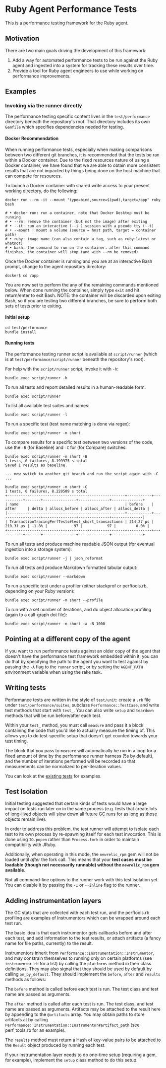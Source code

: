 # Ruby Agent Performance Tests

This is a performance testing framework for the Ruby agent.

## Motivation

There are two main goals driving the development of this framework:

1. Add a way for automated performance tests to be run against the Ruby agent
   and ingested into a system for tracking these results over time.
2. Provide a tool for Ruby agent engineers to use while working on performance
   improvements.

## Examples

### Invoking via the runner directly

The performance testing specific content lives in the `test/performance`
directory beneath the repository's root. That directory includes its own
`Gemfile` which specifies dependencies needed for testing.

#### Docker Recommendation

When running performance tests, especially when making comparisons between two
different git branches, it is recommended that the tests be ran within a Docker
container. Due to the fixed resources nature of using a Docker container, we
have found that we are able to obtain more consistent results that are not
impacted by things being done on the host machine that can compete for
resources.

To launch a Docker container with shared write access to your present working
directory, do the following:

```shell
docker run --rm -it --mount "type=bind,source=$(pwd),target=/app" ruby bash

# • docker run: run a container, note that Docker Desktop must be running
# • --rm: remove the container (but not the image) after exiting
# • --it: run an interactive (--i ) session with a pseudo tty (--t)
# • --mount : mount a volume (source = host path, target = container path)
# • ruby: image name (can also contain a tag, such as ruby:latest or whatnot)
# • bash: the command to run on the container. after this command finishes, the container will stop (and with --rm be removed)
```

Once the Docker container is running and you are at an interactive Bash prompt,
change to the agent repository directory:

```shell
docker$ cd /app
```

You are now set to perform the any of the remaining commands mentioned below.
When done running the container, simply type `exit` and hit return/enter to exit
Bash. NOTE: the container will be discarded upon exiting Bash, so if you are
testing two different branches, be sure to perform both sets of tests prior to
exiting.

#### Initial setup

```shell
cd test/performance
bundle install
```

#### Running tests

The performance testing runner script is available at `script/runner` (which
is at `test/performance/script/runner` beneath the repository's root).

For help with the `script/runner` script, invoke it with `-h`:

```shell
bundle exec script/runner -h
```

To run all tests and report detailed results in a human-readable form:

```
bundle exec script/runner
```

To list all available test suites and names:

```
bundle exec script/runner -l
```

To run a specific test (test name matching is done via regex):

```
bundle exec script/runner -n short
```

To compare results for a specific test between two versions of the code, use the
`-B` (for Baseline) and `-C` for (for Compare) switches:

```
bundle exec script/runner -n short -B
1 tests, 0 failures, 8.199975 s total
Saved 1 results as baseline.

... now switch to another git branch and run the script again with -C ...

bundle exec script/runner -n short -C
1 tests, 0 failures, 8.220509 s total
+-----------------------------------------------------+-----------+-----------+-------+---------------+--------------+--------------+
| name                                                | before    | after     | delta | allocs_before | allocs_after | allocs_delta |
|-----------------------------------------------------+-----------+-----------+-------+---------------+--------------+--------------|
| TransactionTracingPerfTests#test_short_transactions | 214.27 µs | 210.31 µs | -1.8% |            97 |           97 |         0.0% |
+-----------------------------------------------------+-----------+-----------+-------+---------------+--------------+--------------+
```

To run all tests and produce machine readable JSON output (for eventual ingestion into a storage system):

```
bundle exec script/runner -j | json_reformat
```

To run all tests and produce Markdown formatted tabular output:

```
bundle exec script/runner --markdown
```

To run a specific test under a profiler (either stackprof or perftools.rb, depending on your Ruby version):

```
bundle exec script/runner -n short --profile
```

To run with a set number of iterations, and do object allocation profiling (again to a call-graph dot file):

```
bundle exec script/runner -n short -a -N 1000
```

## Pointing at a different copy of the agent

If you want to run performance tests against an older copy of the agent that
doesn't have the performance test framework embedded within it, you can do that
by specifying the path to the agent you want to test against by passing the `-A`
flag to the `runner` script, or by setting the `AGENT_PATH` environment variable
when using the rake task.


## Writing tests

Performance tests are written in the style of `test/unit`: create a `.rb` file
under `test/performance/suites`, subclass `Performance::TestCase`, and write
test methods that start with `test_`. You can also write `setup` and `teardown`
methods that will be run before/after each test.

Within your `test_` method, you must call `measure` and pass it a block
containing the code that you'd like to actually measure the timing of. This
allows you to do test-specific setup that doesn't get counted towards your
test timing.

The block that you pass to `measure` will automatically be run in a loop for a
fixed amount of time by the performance runner harness (5s by default), and the
number of iterations performed will be recorded so that measurements can be
normalized to per-iteration values.

You can look at the [existing tests](suites) for examples.

## Test Isolation

Initial testing suggested that certain kinds of tests would have a large impact
on tests run later on in the same process (e.g. tests that create lots of
long-lived objects will slow down all future GC runs for as long as those
objects remain live).

In order to address this problem, the test runner will attempt to isolate each
test to its own process by re-spawning itself for each test invocation. This is
done using `IO.popen` rather than `Process.fork` in order to maintain
compatibility with JRuby.

Additionally, when operating in this mode, the `newrelic_rpm` gem will not be
loaded until *after* the fork call. This means that your **test cases must be
loadable (though not necessarily runnable) without the `newrelic_rpm` gem
available**.

Not all command-line options to the runner work with this test isolation yet.
You can disable it by passing the `-I` or `--inline` flag to the runner.

## Adding instrumentation layers

The GC stats that are collected with each test run, and the perftools.rb
profiling are examples of Instrumentors which can be wrapped around each test run.

The basic idea is that each instrumentor gets callbacks before and after each
test, and add information to the test results, or attach artifacts (a fancy name
for file paths, currently) to the result.

Instrumentors inherit from `Performance::Instrumentation::Instrumentor`, and may
constrain themselves to running only on certain platforms (see `instrumentor.rb`
for a list) by calling the `platforms` method in their class definitions. They
may also signal that they should be used by default by calling `on_by_default`.
They should implement the `before`, `after` and `results` methods as follows:

The `before` method is called before each test is run. The test class and test
name are passed as arguments.

The `after` method is called after each test is run. The test class, and test
name are passed as arguments. Artifacts may be attached to the result here by
appending to the `@artifacts` array. You may obtain paths to store artifacts at
by calling `Performance::Instrumentation::Instrumentor#artifact_path` (see
perf_tools.rb for an example).

The `results` method must return a Hash of key-value pairs to be attached to the
`Result` object produced by running each test.

If your instrumentation layer needs to do one-time setup (requiring a gem, for
example), implement the `setup` class method to do this setup.
